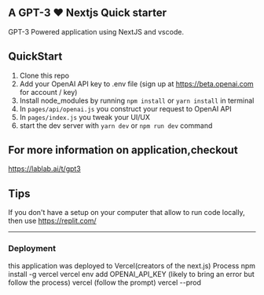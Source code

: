 ## A GPT-3 ❤️ Nextjs Quick starter
GPT-3 Powered application using NextJS and vscode.
## QuickStart

1. Clone this repo
2. Add your OpenAI API key to .env file (sign up at https://beta.openai.com for account / key)
3. Install node_modules by running `npm install` or `yarn install` in terminal
4. In `pages/api/openai.js` you construct your request to OpenAI API
5. In `pages/index.js` you tweak your UI/UX
6. start the dev server with `yarn dev` or `npm run dev` command

## For more information on application,checkout
https://lablab.ai/t/gpt3

## Tips

If you don't have a setup on your computer that allow to run code locally, then use https://replit.com/

---

### Deployment
this application was deployed to Vercel(creators of the next.js)
Process
npm install -g vercel
vercel env add OPENAI_API_KEY (likely to bring an error but follow the process)
vercel (follow the prompt)
vercel --prod



